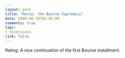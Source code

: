 ```yaml
--- 
layout: post
title: "Movie: The Bourne Supremacy"
date: 2006-06-19T03:02:00
comments: true
tags:
- diversions
link: false
---
```

Rating: A nice continuation of the first Bourne installment.
